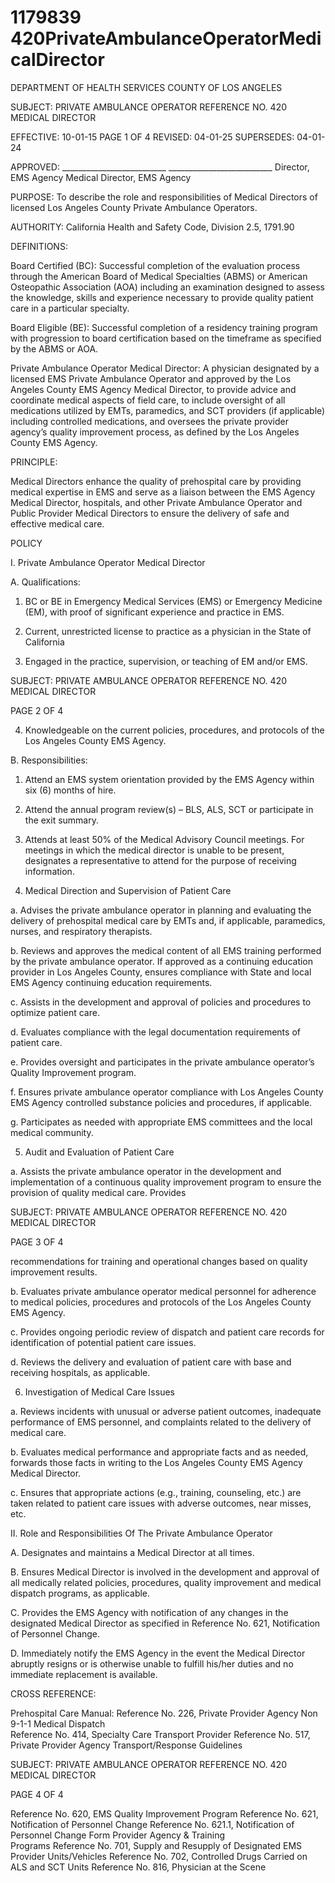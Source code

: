 # 1179839 420PrivateAmbulanceOperatorMedicalDirector

DEPARTMENT OF HEALTH SERVICES 
COUNTY OF LOS ANGELES 
 
SUBJECT:  PRIVATE AMBULANCE OPERATOR REFERENCE NO. 420 
MEDICAL DIRECTOR 
 
EFFECTIVE:  10-01-15  PAGE 1 OF 4 
REVISED:  04-01-25 
SUPERSEDES:  04-01-24 
 
 
APPROVED:  __________________________ __________________________ 
 Director, EMS Agency                    Medical Director, EMS Agency 
 
PURPOSE: To describe the role and responsibilities of Medical Directors of licensed Los 
Angeles County Private Ambulance Operators. 
 
AUTHORITY: California Health and Safety Code, Division 2.5, 1791.90 
 
DEFINITIONS: 
 
Board Certified (BC):  Successful completion of the evaluation process through the American 
Board of Medical Specialties (ABMS) or American Osteopathic Association (AOA) including an 
examination designed to assess the knowledge, skills and experience necessary to provide 
quality patient care in a particular specialty.  
 
Board Eligible (BE): Successful completion of a residency training program with progression to 
board certification based on the timeframe as specified by the ABMS or AOA. 
 
Private Ambulance Operator Medical Director:  A physician designated by a licensed EMS 
Private Ambulance Operator and approved by the Los Angeles County EMS Agency Medical 
Director, to provide advice and coordinate medical aspects of field care, to include oversight of 
all medications utilized by EMTs, paramedics, and SCT providers (if applicable) including 
controlled medications, and oversees the private provider agency’s quality improvement 
process, as defined by the Los Angeles County EMS Agency. 
 
PRINCIPLE:  
 
Medical Directors enhance the quality of prehospital care by providing medical expertise in EMS 
and serve as a liaison between the EMS Agency Medical Director, hospitals, and other Private 
Ambulance Operator and Public Provider Medical Directors to ensure the delivery of safe and 
effective medical care.  
 
POLICY 
 
I. Private Ambulance Operator Medical Director  
 
A. Qualifications: 
 
1. BC or BE in Emergency Medical Services (EMS) or Emergency Medicine  
  (EM), with proof of significant experience and practice in EMS. 
 
2. Current, unrestricted license to practice as a physician in the State of  
  California 
 
3. Engaged in the practice, supervision, or teaching of EM and/or EMS. 
 

SUBJECT:  PRIVATE AMBULANCE OPERATOR   REFERENCE NO. 420 
 MEDICAL DIRECTOR 
 
PAGE 2 OF 4 
 
4. Knowledgeable on the current policies, procedures, and protocols of the  
  Los Angeles County EMS Agency. 
 
B. Responsibilities: 
 
1. Attend an EMS system orientation provided by the EMS Agency within six 
  (6) months of hire. 
 
2. Attend the annual program review(s) – BLS, ALS, SCT or participate in  
  the exit summary. 
 
3. Attends at least 50% of the Medical Advisory Council meetings.  For  
  meetings in which the medical director is unable to be present,   
  designates a representative to attend for the purpose of receiving   
  information. 
 
4. Medical Direction and Supervision of Patient Care 
 
a. Advises the private ambulance operator in planning and 
 evaluating the delivery of prehospital medical care by EMTs and, if 
 applicable, paramedics, nurses, and respiratory therapists. 
 
b. Reviews and approves the medical content of all EMS training 
 performed by the private ambulance operator. If approved as a 
 continuing education provider in Los Angeles County, ensures 
 compliance with State and local EMS Agency continuing 
 education requirements. 
 
c. Assists in the development and approval of policies and 
procedures to optimize patient care. 
 
d. Evaluates compliance with the legal documentation requirements 
of patient care. 
 
e. Provides oversight and participates in the private ambulance 
operator’s Quality Improvement program.  
 
f. Ensures private ambulance operator compliance with Los Angeles 
County EMS Agency controlled substance policies and 
procedures, if applicable. 
 
g. Participates as needed with appropriate EMS committees and the 
local medical community. 
 
5. Audit and Evaluation of Patient Care 
 
a. Assists the private ambulance operator in the development and 
implementation of a continuous quality improvement program to 
ensure the provision of quality medical care.  Provides 

SUBJECT:  PRIVATE AMBULANCE OPERATOR   REFERENCE NO. 420 
 MEDICAL DIRECTOR 
 
PAGE 3 OF 4 
 
recommendations for training and operational changes based on 
quality improvement results. 
 
b. Evaluates private ambulance operator medical personnel for 
adherence to medical policies, procedures and protocols of the Los 
Angeles County EMS Agency.  
 
c. Provides ongoing periodic review of dispatch and patient care records 
for identification of potential patient care issues. 
 
d. Reviews the delivery and evaluation of patient care with base and 
receiving hospitals, as applicable. 
 
6. Investigation of Medical Care Issues 
 
a. Reviews incidents with unusual or adverse patient outcomes, 
inadequate performance of EMS personnel, and complaints related to 
the delivery of medical care. 
 
 b. Evaluates medical performance and appropriate facts and as 
 needed, forwards those facts in writing to the Los Angeles County 
 EMS Agency Medical Director. 
 
 c. Ensures that appropriate actions (e.g., training, counseling, etc.) 
 are taken related to patient care issues with adverse outcomes, 
 near misses, etc.  
 
II. Role and Responsibilities Of The Private Ambulance Operator  
 
A. Designates and maintains a Medical Director at all times. 
 
B. Ensures Medical Director is involved in the development and approval of all 
medically related policies, procedures, quality improvement and medical dispatch 
programs, as applicable. 
 
C. Provides the EMS Agency with notification of any changes in the designated 
Medical Director as specified in Reference No. 621, Notification of Personnel 
Change. 
 
D. Immediately notify the EMS Agency in the event the Medical Director abruptly 
resigns or is otherwise unable to fulfill his/her duties and no immediate 
replacement is available. 
 
 
CROSS REFERENCE: 
 
Prehospital Care Manual: 
Reference No. 226, Private Provider Agency Non 9-1-1 Medical Dispatch  
Reference No. 414, Specialty Care Transport Provider 
Reference No. 517, Private Provider Agency Transport/Response Guidelines 

SUBJECT:  PRIVATE AMBULANCE OPERATOR   REFERENCE NO. 420 
 MEDICAL DIRECTOR 
 
PAGE 4 OF 4 
 
Reference No. 620, EMS Quality Improvement Program 
Reference No. 621, Notification of Personnel Change 
Reference No. 621.1, Notification of Personnel Change Form Provider Agency & Training  
   Programs 
Reference No. 701, Supply and Resupply of Designated EMS Provider Units/Vehicles 
Reference No. 702, Controlled Drugs Carried on ALS and SCT Units 
Reference No. 816, Physician at the Scene
